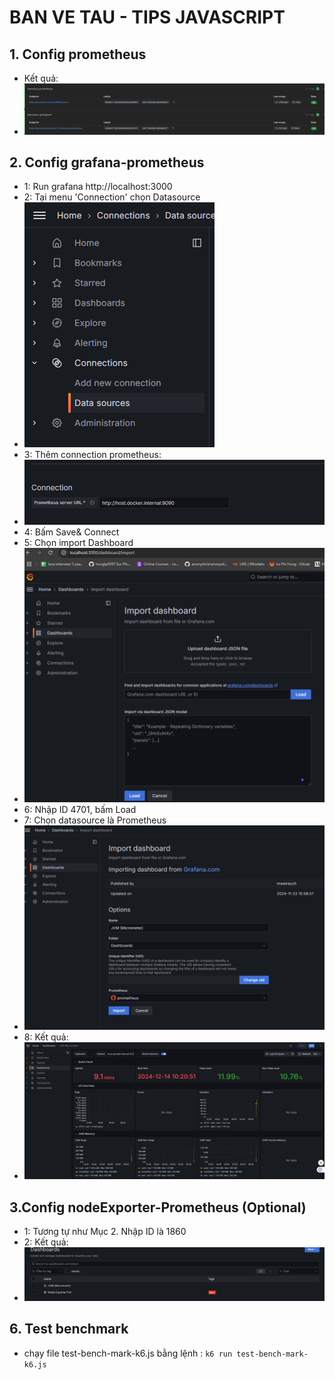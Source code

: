 # BAN VE TAU - TIPS JAVASCRIPT

## 1. Config prometheus
- Kết quả:
- ![2.png](images_readme%2F2.png)

## 2. Config grafana-prometheus
- 1: Run grafana http://localhost:3000
- 2:  Tại menu 'Connection' chọn Datasource
- ![1.png](images_readme%2F1.png)
- 3:  Thêm connection prometheus: 
- ![3.png](images_readme%2F3.png)
- 4:  Bấm Save& Connect
- 5: Chọn import Dashboard
- ![4.png](images_readme%2F4.png)
- 6: Nhập ID 4701, bấm Load
- 7: Chọn datasource là Prometheus
- ![5.png](images_readme%2F5.png)
- 8: Kết quả:
- ![6.png](images_readme%2F6.png)

## 3.Config nodeExporter-Prometheus (Optional)
- 1: Tương tự như Mục 2. Nhập ID là 1860
- 2: Kết quả:
- ![7.png](images_readme%2F7.png)


## 6. Test benchmark
- chạy file test-bench-mark-k6.js bằng lệnh : `k6 run test-bench-mark-k6.js`